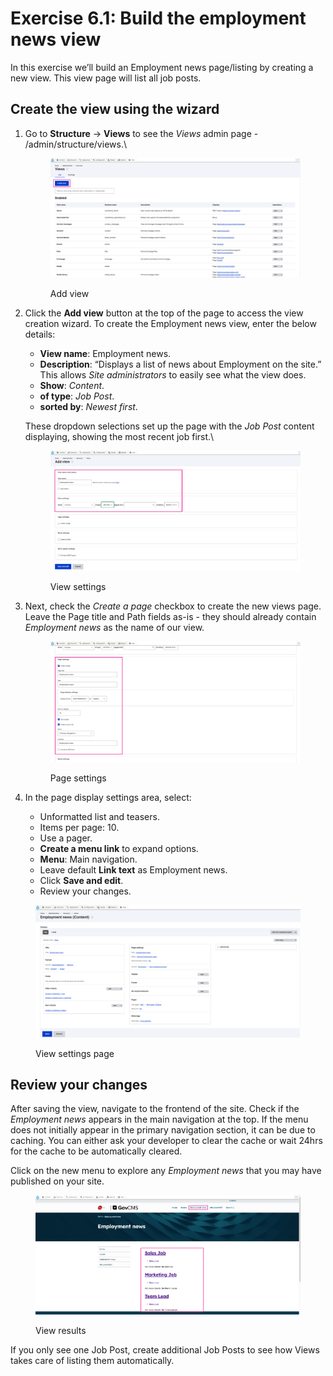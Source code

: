 # Exercise 6.1: Build the employment news view

In this exercise we’ll build an Employment news page/listing by creating a new view. This view page will list all job posts.

## Create the view using the wizard

1.  Go to **Structure** → **Views** to see the _Views_ admin page - /admin/structure/views.\


    <figure><img src="../.gitbook/assets/image (19).png" alt=""><figcaption><p>Add view</p></figcaption></figure>
2.  Click the **Add view** button at the top of the page to access the view creation wizard. To create the Employment news view, enter the below details:

    * **View name**: Employment news.
    * **Description**: “Displays a list of news about Employment on the site.” This allows _Site administrators_ to easily see what the view does.
    * **Show**: _Content_.
    * **of type**: _Job Post_.
    * **sorted by**: _Newest first_.

    These dropdown selections set up the page with the _Job Post_ content displaying, showing the most recent job first.\


    <figure><img src="../.gitbook/assets/image (20).png" alt=""><figcaption><p>View settings</p></figcaption></figure>
3.  Next, check the _Create a page_ checkbox to create the new views page. Leave the Page title and Path fields as-is - they should already contain _Employment news_ as the name of our view.

    <figure><img src="../.gitbook/assets/image (21).png" alt=""><figcaption><p>Page settings</p></figcaption></figure>
4. In the page display settings area, select:
   * Unformatted list and teasers.
   * Items per page: 10.
   * Use a pager.
   * **Create a menu link** to expand options.
   * **Menu**: Main navigation.
   * Leave default **Link text** as Employment news.
   * Click **Save and edit**.
   * Review your changes.

<figure><img src="../.gitbook/assets/image (22).png" alt=""><figcaption><p>View settings page</p></figcaption></figure>

## Review your changes

After saving the view, navigate to the frontend of the site. Check if the _Employment news_ appears in the main navigation at the top. If the menu does not initially appear in the primary navigation section, it can be due to caching. You can either ask your developer to clear the cache or wait 24hrs for the cache to be automatically cleared.

Click on the new menu to explore any _Employment news_ that you may have published on your site.

<figure><img src="../.gitbook/assets/image (23).png" alt=""><figcaption><p>View results</p></figcaption></figure>

If you only see one Job Post, create additional Job Posts to see how Views takes care of listing them automatically.
